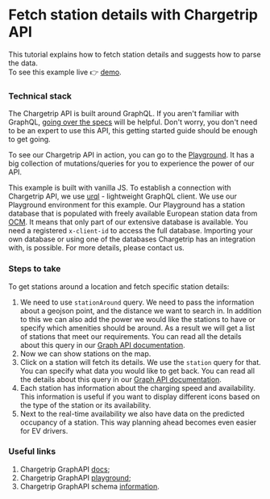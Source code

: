# Fetch station details with Chargetrip API

This tutorial explains how to fetch station details and suggests how to parse the data.  
To see this example live 👉 [demo](https://chargetrip.github.io/examples/station-info).

### Technical stack

The Chargetrip API is built around GraphQL. If you aren't familiar with GraphQL, [going over the specs](https://graphql.org/learn/) will be helpful. Don't worry, you don't need to be an expert to use this API, this getting started guide should be enough to get going.

To see our Chargetrip API in action, you can go to the [Playground](https://playground.chargetrip.com/). It has a big collection of mutations/queries for you to experience the power of our API.

This example is built with vanilla JS. To establish a connection with Chargetrip API, we use [urql](https://formidable.com/open-source/urql/) - lightweight GraphQL client.
We use our Playground environment for this example. Our Playground has a station database that is populated with freely available European station data from [OCM](https://openchargemap.org/site). It means that only part of our extensive database is available. You need a registered `x-client-id` to access the full database. Importing your own database or using one of the databases Chargetrip has an integration with, is possible. For more details, please contact us.

### Steps to take

To get stations around a location and fetch specific station details:

1. We need to use `stationAround` query. We need to pass the information about a geojson point, and the distance we want to search in. In addition to this we can also add the power we would like the stations to have or specify which amenities should be around. As a result we will get a list of stations that meet our requirements. You can read all the details about this query in our [Graph API documentation](https://developers.chargetrip.com/API-Reference/Stations/query-stations-around).
2. Now we can show stations on the map.
3. Click on a station will fetch its details. We use the `station` query for that. You can specify what data you would like to get back. You can read all the details about this query in our [Graph API documentation](https://developers.chargetrip.com/API-Reference/Stations/query-station-details).
4. Each station has information about the charging speed and availability. This information is useful if you want to display different icons based on the type of the station or its availability.
5. Next to the real-time availability we also have data on the predicted occupancy of a station. This way planning ahead becomes even easier for EV drivers.

### Useful links

1. Chargetrip GraphAPI [docs](https://developers.chargetrip.com/);
2. Chargetrip GraphAPI [playground](https://playground.chargetrip.com/);
3. Chargetrip GraphAPI schema [information](https://voyager.chargetrip.com/).
